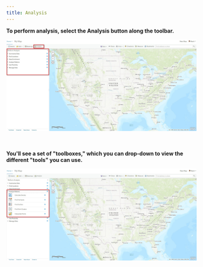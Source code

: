 ```yaml
---
title: Analysis
---
```


**To perform analysis, select the Analysis button along the toolbar.**
<html><img src="https://raw.githubusercontent.com/nulib-ds/arcgis_online/gh-pages/img/analysis_1.jpg" alt txt="analysis_1"></html>

<br>
  <br> 
    <br>

**You'll see a set of "toolboxes," which you can drop-down to view the different "tools" you can use.**
<html><img src="https://raw.githubusercontent.com/nulib-ds/arcgis_online/gh-pages/img/analysis_2.jpg" alt txt="analysis_2"></html>

